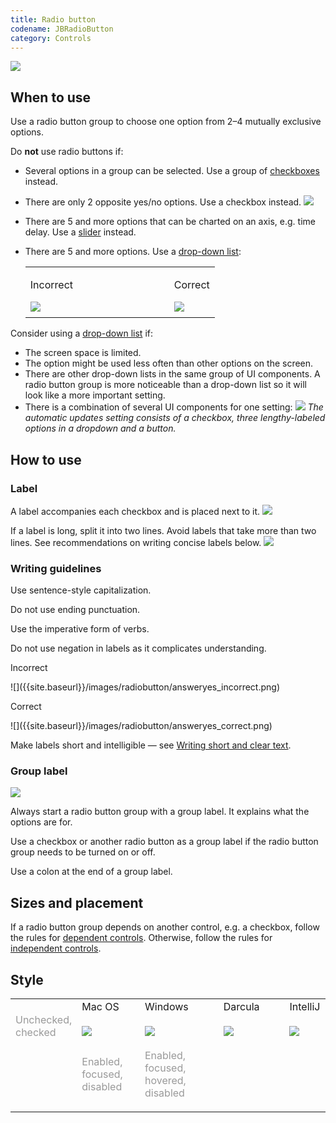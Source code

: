 ```yaml
---
title: Radio button
codename: JBRadioButton
category: Controls
---
```


![]({{site.baseurl}}/images/radiobutton/radio_example.png)

## When to use

Use a radio button group to choose one option from 2–4 mutually exclusive options.

Do **not** use radio buttons if:
* Several options in a group can be selected. Use a group of [checkboxes]({{site.baseurl}}/controls/checkbox) instead.
* There are only 2 opposite yes/no options. Use a checkbox instead.
![]({{site.baseurl}}/images/radiobutton/tworadio_checkbox.png)

* There are 5 and more options that can be charted on an axis, e.g. time delay. Use a [slider]({{site.baseurl}}/controls/slider) instead.

* There are 5 and more options. Use a [drop-down list]({{site.baseurl}}/controls/drop_down):
  <table>
  <col width="230px">
      <tr>
          <td> <p class="label incorrect">Incorrect</p> </td>
          <td> <p class="label correct">Correct</p> </td>
      </tr>
      <tr>
          <td> <img src="{{site.baseurl}}/images/radiobutton/dropdown_incorrect.png" style="margin-top: -5px; margin-bottom: 5px;"> </td>
          <td> <img src="{{site.baseurl}}/images/radiobutton/dropdown_correct.png" style="margin-top: -5px; margin-bottom: 5px;"> </td>
      </tr>
  </table>

Consider using a [drop-down list]({{site.baseurl}}/controls/drop_down) if:
* The screen space is limited.
* The option might be used less often than other options on the screen.
* There are other drop-down lists in the same group of UI components. A radio button group is more noticeable than a drop-down list so it will look like a more important setting.
* There is a combination of several UI components for one setting:
![]({{site.baseurl}}/images/radiobutton/dropdown.png)
*The automatic updates setting consists of a checkbox, three lengthy-labeled options in a dropdown and a button.*


## How to use

### Label
A label accompanies each checkbox and is placed next to it.
![]({{site.baseurl}}/images/radiobutton/label.png)

If a label is long, split it into two lines. Avoid labels that take more than two lines. See recommendations on writing concise labels below.
![]({{site.baseurl}}/images/radiobutton/twoline_label.png)


### Writing guidelines

Use sentence-style capitalization.

Do not use ending punctuation.

Use the imperative form of verbs.

Do not use negation in labels as it complicates understanding.
<p class="label incorrect">Incorrect</p>
![]({{site.baseurl}}/images/radiobutton/answeryes_incorrect.png)
<p class="label correct">Correct</p>
![]({{site.baseurl}}/images/radiobutton/answeryes_correct.png)

Make labels short and intelligible — see [Writing short and clear text]({{site.baseurl}}/text/writing_short).


### Group label
![]({{site.baseurl}}/images/radiobutton/grouplabel.png)

Always start a radio button group with a group label. It explains what the options are for. 

Use a checkbox or another radio button as a group label if the radio button group needs to be turned on or off.

Use a colon at the end of a group label.


## Sizes and placement

If a radio button group depends on another control, e.g. a checkbox, follow the rules for [dependent controls]({{site.baseurl}}/principles/layout/#lay-out-dependent-controls). Otherwise, follow the rules for [independent controls]({{site.baseurl}}/principles/layout/#arrange-independent-controls).


## Style

<table>
<col width="21%">
<col width="20%">
<col width="25%">
<col width="21%">
<col width="21%">
    <tr>
        <td>  </td>
        <td style="margin-left: 20px"> Mac OS </td>
        <td> Windows </td>
        <td> Darcula </td>
        <td> IntelliJ </td>
    </tr>
    <tr>
        <td> <p style="color: #999999; margin-top: -5px"> Unchecked,<br style="line-height:12px"/> checked </p></td>
        <td> <img src="{{site.baseurl}}/images/radiobutton/radio-macos.png" style="margin: -5px 0 0 0"></td>
        <td> <img src="{{site.baseurl}}/images/radiobutton/radio-windows.png" style="margin: -5px 0 0 0"></td>
        <td> <img src="{{site.baseurl}}/images/radiobutton/radio-darcula.png" style="margin: -5px 0 0 0"></td>
        <td> <img src="{{site.baseurl}}/images/radiobutton/radio-intellij.png" style="margin: -5px 0 0 0"></td>
    </tr>
    <tr>
        <td>  </td>
        <td> <p style="color: #999999; margin-top: -5px;"> Enabled,<br style="line-height:12px"/> focused,<br style="line-height:12px"/> disabled </p> </td>
        <td> <p style="color: #999999; margin-top: -5px;"> Enabled,<br style="line-height:12px"/> focused,<br style="line-height:12px"/> hovered,<br style="line-height:12px"/> disabled </p> </td>
        <td>   </td>
        <td>   </td>        
    </tr>    
</table>
